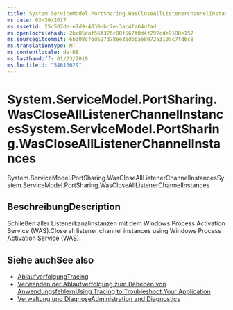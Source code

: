 ```yaml
---
title: System.ServiceModel.PortSharing.WasCloseAllListenerChannelInstances
ms.date: 03/30/2017
ms.assetid: 25c502de-e7d9-4838-bc7e-3ac4fa64dfad
ms.openlocfilehash: 2bc85daf56f326c80f567f0d4f292cde9180e157
ms.sourcegitcommit: 6b308cf6d627d78ee36dbbae8972a310ac7fd6c8
ms.translationtype: MT
ms.contentlocale: de-DE
ms.lasthandoff: 01/23/2019
ms.locfileid: "54610629"
---
```

# <a name="systemservicemodelportsharingwasclosealllistenerchannelinstances"></a><span data-ttu-id="eccc3-102">System.ServiceModel.PortSharing.WasCloseAllListenerChannelInstances</span><span class="sxs-lookup"><span data-stu-id="eccc3-102">System.ServiceModel.PortSharing.WasCloseAllListenerChannelInstances</span></span>
<span data-ttu-id="eccc3-103">System.ServiceModel.PortSharing.WasCloseAllListenerChannelInstances</span><span class="sxs-lookup"><span data-stu-id="eccc3-103">System.ServiceModel.PortSharing.WasCloseAllListenerChannelInstances</span></span>  
  
## <a name="description"></a><span data-ttu-id="eccc3-104">Beschreibung</span><span class="sxs-lookup"><span data-stu-id="eccc3-104">Description</span></span>  
 <span data-ttu-id="eccc3-105">Schließen aller Listenerkanalinstanzen mit dem Windows Process Activation Service (WAS).</span><span class="sxs-lookup"><span data-stu-id="eccc3-105">Close all listener channel instances using Windows Process Activation Service (WAS).</span></span>  
  
## <a name="see-also"></a><span data-ttu-id="eccc3-106">Siehe auch</span><span class="sxs-lookup"><span data-stu-id="eccc3-106">See also</span></span>
- [<span data-ttu-id="eccc3-107">Ablaufverfolgung</span><span class="sxs-lookup"><span data-stu-id="eccc3-107">Tracing</span></span>](../../../../../docs/framework/wcf/diagnostics/tracing/index.md)
- [<span data-ttu-id="eccc3-108">Verwenden der Ablaufverfolgung zum Beheben von Anwendungsfehlern</span><span class="sxs-lookup"><span data-stu-id="eccc3-108">Using Tracing to Troubleshoot Your Application</span></span>](../../../../../docs/framework/wcf/diagnostics/tracing/using-tracing-to-troubleshoot-your-application.md)
- [<span data-ttu-id="eccc3-109">Verwaltung und Diagnose</span><span class="sxs-lookup"><span data-stu-id="eccc3-109">Administration and Diagnostics</span></span>](../../../../../docs/framework/wcf/diagnostics/index.md)
